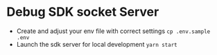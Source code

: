 # Debug SDK socket Server

- Create and adjust your env file with correct settings `cp .env.sample .env`
- Launch the sdk server for local development `yarn start`
